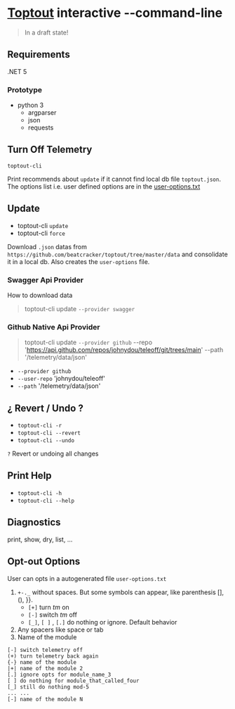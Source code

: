 # [Toptout](https://github.com/beatcracker/toptout) interactive --command-line

> In a draft state!

## Requirements

.NET 5

### Prototype

- python 3
  - argparser
  - json
  - requests

## Turn Off Telemetry

`toptout-cli`

Print recommends about `update` if it cannot find local db file `toptout.json`.
The options list i.e. user defined options are in the [user-options.txt](#opt-out-options)

## Update

- toptout-cli `update`
- toptout-cli `force`

Download `.json` datas from `https://github.com/beatcracker/toptout/tree/master/data` and consolidate it in a local db. Also creates the `user-options` file.

### Swagger Api Provider

How to download data

> toptout-cli update `--provider swagger`

### Github Native Api Provider

> toptout-cli update `--provider github` --repo 'https://api.github.com/repos/johnydou/teleoff/git/trees/main' --path '/telemetry/data/json'

- `--provider github`
- `--user-repo` 'johnydou/teleoff'
- `--path` '/telemetry/data/json'

## ¿ Revert / Undo ?

- `toptout-cli -r`
- `toptout-cli --revert`
- `toptout-cli --undo`

`?` Revert or undoing all changes

## Print Help

- `toptout-cli -h`
- `toptout-cli --help`

## Diagnostics

print, show, dry, list, ...

## Opt-out Options

User can opts in a autogenerated file `user-options.txt`

1. `+-._` without spaces. But some symbols can appear, like parenthesis [], (), }}.
   - `[+]` turn _tm_ on
   - `[-]` switch _tm_ off
   - `[_]`, `[ ]` , `[.]` do nothing or ignore. Default behavior
2. Any spacers like space or tab
3. Name of the module

```plain
[-] switch telemetry off
(+) turn telemetry back again
{-} name of the module
|+| name of the module 2
[.] ignore opts for module_name_3
[ ] do nothing for module_that_called_four
[_] still do nothing mod-5
... ...
[-] name of the module N
```
